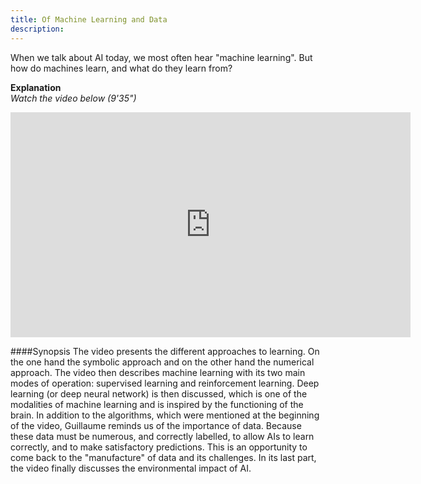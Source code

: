 ```yaml
---
title: Of Machine Learning and Data
description:
---
```


When we talk about AI today, we most often hear "machine learning". But how do machines learn, and what do they learn from?

**Explanation**  
_Watch the video below (9'35")_

<center><iframe width="640" height="360" src="https://www.youtube.com/embed/XD6fvv7ldA8?rel=0&showinfo=0&cc_load_policy=1&hl=en&modestbranding=1" frameborder="0" allowfullscreen></iframe></center>

####Synopsis
The video presents the different approaches to learning. On the one hand the symbolic approach and on the other hand the numerical approach.
The video then describes machine learning with its two main modes of operation: supervised learning and reinforcement learning. Deep learning (or deep neural network) is then discussed, which is one of the modalities of machine learning and is inspired by the functioning of the brain.
In addition to the algorithms, which were mentioned at the beginning of the video, Guillaume reminds us of the importance of data. Because these data must be numerous, and correctly labelled, to allow AIs to learn correctly, and to make satisfactory predictions. This is an opportunity to come back to the "manufacture" of data and its challenges.
In its last part, the video finally discusses the environmental impact of AI.
